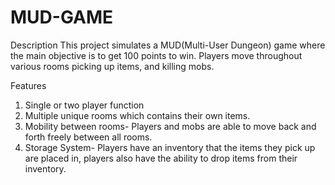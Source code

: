 # MUD-GAME

Description
This project simulates a MUD(Multi-User Dungeon) game where the main objective is to get 100 points to win. Players move throughout various rooms picking up items, and killing mobs.

Features
1. Single or two player function
2. Multiple unique rooms which contains their own items.
2. Mobility between rooms- Players and mobs are able to move back and forth freely between all rooms.
3. Storage System- Players have an inventory that the items they pick up are placed in, players also have the ability to drop items from their inventory.
